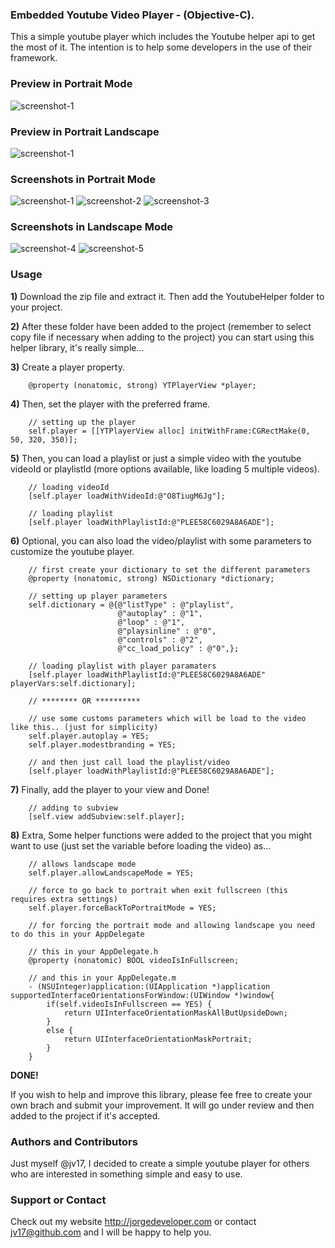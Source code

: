 ### Embedded Youtube Video Player - (Objective-C).
This a simple youtube player which includes the Youtube helper api to get the most of it. The intention is to help some developers in the use of their framework.

### Preview in Portrait Mode
![screenshot-1](Previews/youtube.gif)

### Preview in Portrait Landscape
![screenshot-1](Previews/youtubelandscape.gif)

### Screenshots in Portrait Mode
![screenshot-1](http://s4.postimg.org/7y62de33x/Photo_2014_12_16_7_07_03_PM.png)  ![screenshot-2](http://s2.postimg.org/mmiospfeh/Photo_2014_12_16_11_31_45_PM.png)  ![screenshot-3](http://s16.postimg.org/5o8xodqtx/Photo_2014_12_16_7_07_37_PM.png)

### Screenshots in Landscape Mode
![screenshot-4](http://s27.postimg.org/noivfcx2r/Photo_2014_12_16_7_07_52_PM.png)
![screenshot-5](http://s12.postimg.org/5cybqnxct/Photo_2014_12_16_7_08_23_PM.png)

### Usage
**1)** Download the zip file and extract it. Then add the YoutubeHelper folder to your project.

**2)** After these folder have been added to the project (remember to select copy file if necessary when adding to the project) you can start using this helper library, it's really simple...

**3)** Create a player property.
```objc
    @property (nonatomic, strong) YTPlayerView *player;
```

**4)** Then, set the player with the preferred frame.
```objc
    // setting up the player
    self.player = [[YTPlayerView alloc] initWithFrame:CGRectMake(0, 50, 320, 350)];
```

**5)** Then, you can load a playlist or just a simple video with the youtube videoId or playlistId (more options available, like loading 5 multiple videos). 
```objc
    // loading videoId 
    [self.player loadWithVideoId:@"O8TiugM6Jg"];

    // loading playlist
    [self.player loadWithPlaylistId:@"PLEE58C6029A8A6ADE"];
```

**6)** Optional, you can also load the video/playlist with some parameters to customize the youtube player.
```objc
    // first create your dictionary to set the different parameters
    @property (nonatomic, strong) NSDictionary *dictionary;

    // setting up player parameters
    self.dictionary = @{@"listType" : @"playlist",
                        @"autoplay" : @"1",
                        @"loop" : @"1",
                        @"playsinline" : @"0",
                        @"controls" : @"2",
                        @"cc_load_policy" : @"0",};
    
    // loading playlist with player paramaters
    [self.player loadWithPlaylistId:@"PLEE58C6029A8A6ADE" playerVars:self.dictionary];

    // ******** OR **********

    // use some customs parameters which will be load to the video like this.. (just for simplicity)
    self.player.autoplay = YES;
    self.player.modestbranding = YES;
 
    // and then just call load the playlist/video
    [self.player loadWithPlaylistId:@"PLEE58C6029A8A6ADE"];
```

**7)** Finally, add the player to your view and Done!
```objc
    // adding to subview
    [self.view addSubview:self.player];
```

**8)** Extra, Some helper functions were added to the project that you might want to use (just set the variable before loading the video) as...
```objc
    // allows landscape mode 
    self.player.allowLandscapeMode = YES;

    // force to go back to portrait when exit fullscreen (this requires extra settings)
    self.player.forceBackToPortraitMode = YES; 

    // for forcing the portrait mode and allowing landscape you need to do this in your AppDelegate

    // this in your AppDelegate.h
    @property (nonatomic) BOOL videoIsInFullscreen;

    // and this in your AppDelegate.m
    - (NSUInteger)application:(UIApplication *)application supportedInterfaceOrientationsForWindow:(UIWindow *)window{
        if(self.videoIsInFullscreen == YES) {
            return UIInterfaceOrientationMaskAllButUpsideDown;
        }
        else {
            return UIInterfaceOrientationMaskPortrait;
        }
    }
```
**DONE!**

If you wish to help and improve this library, please fee free to create your own brach and submit your improvement. It will go under review and then added to the project if it's accepted. 

### Authors and Contributors
Just myself @jv17, I decided to create a simple youtube player for others who are interested in something simple and easy to use.  

### Support or Contact
Check out my website http://jorgedeveloper.com or contact jv17@github.com and I will be happy to help you.
